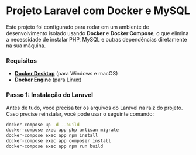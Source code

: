 # Projeto Laravel com Docker e MySQL

Este projeto foi configurado para rodar em um ambiente de desenvolvimento isolado usando **Docker** e **Docker Compose**, o que elimina a necessidade de instalar PHP, MySQL e outras dependências diretamente na sua máquina.

### Requisitos

- [**Docker Desktop**](https://www.docker.com/products/docker-desktop/) (para Windows e macOS)
- [**Docker Engine**](https://docs.docker.com/engine/install/) (para Linux)

### Passo 1: Instalação do Laravel

Antes de tudo, você precisa ter os arquivos do Laravel na raiz do projeto. Caso precise reinstalar, você pode usar o seguinte comando:

```bash
docker-compose up -d --build
docker-compose exec app php artisan migrate
docker-compose exec app npm install
docker-compose exec app composer install
docker-compose exec app npm run build
